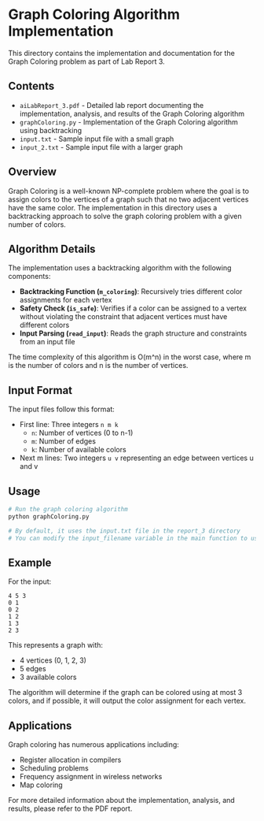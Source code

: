 # Graph Coloring Algorithm Implementation

This directory contains the implementation and documentation for the Graph Coloring problem as part of Lab Report 3.

## Contents

- `aiLabReport_3.pdf` - Detailed lab report documenting the implementation, analysis, and results of the Graph Coloring algorithm
- `graphColoring.py` - Implementation of the Graph Coloring algorithm using backtracking
- `input.txt` - Sample input file with a small graph
- `input_2.txt` - Sample input file with a larger graph

## Overview

Graph Coloring is a well-known NP-complete problem where the goal is to assign colors to the vertices of a graph such that no two adjacent vertices have the same color. The implementation in this directory uses a backtracking approach to solve the graph coloring problem with a given number of colors.

## Algorithm Details

The implementation uses a backtracking algorithm with the following components:

- **Backtracking Function (`m_coloring`)**: Recursively tries different color assignments for each vertex
- **Safety Check (`is_safe`)**: Verifies if a color can be assigned to a vertex without violating the constraint that adjacent vertices must have different colors
- **Input Parsing (`read_input`)**: Reads the graph structure and constraints from an input file

The time complexity of this algorithm is O(m^n) in the worst case, where m is the number of colors and n is the number of vertices.

## Input Format

The input files follow this format:
- First line: Three integers `n m k`
  - `n`: Number of vertices (0 to n-1)
  - `m`: Number of edges
  - `k`: Number of available colors
- Next m lines: Two integers `u v` representing an edge between vertices u and v

## Usage

```python
# Run the graph coloring algorithm
python graphColoring.py

# By default, it uses the input.txt file in the report_3 directory
# You can modify the input_filename variable in the main function to use a different input file
```

## Example

For the input:
```
4 5 3
0 1
0 2
1 2
1 3
2 3
```

This represents a graph with:
- 4 vertices (0, 1, 2, 3)
- 5 edges
- 3 available colors

The algorithm will determine if the graph can be colored using at most 3 colors, and if possible, it will output the color assignment for each vertex.

## Applications

Graph coloring has numerous applications including:
- Register allocation in compilers
- Scheduling problems
- Frequency assignment in wireless networks
- Map coloring

For more detailed information about the implementation, analysis, and results, please refer to the PDF report.

